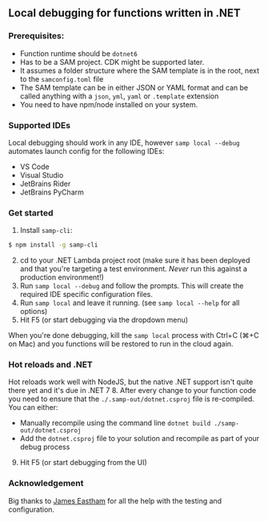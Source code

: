 ## Local debugging for functions written in .NET

### Prerequisites:
* Function runtime should be `dotnet6`
* Has to be a SAM project. CDK might be supported later.
* It assumes a folder structure where the SAM template is in the root, next to the `samconfig.toml` file
* The SAM template can be in either JSON or YAML format and can be called anything with a `json`, `yml`, `yaml` or `.template` extension
* You need to have npm/node installed on your system.

### Supported IDEs
Local debugging should work in any IDE, however `samp local --debug` automates launch config for the following IDEs:
* VS Code
* Visual Studio
* JetBrains Rider
* JetBrains PyCharm

### Get started
1. Install `samp-cli`:
```bash
$ npm install -g samp-cli
```
2. cd to your .NET Lambda project root (make sure it has been deployed and that you're targeting a test environment. *Never* run this against a production environment!)
3. Run `samp local --debug` and follow the prompts. This will create the required IDE specific configuration files.
4. Run `samp local` and leave it running. (see `samp local --help` for all options)
5. Hit F5 (or start debugging via the dropdown menu)

When you're done debugging, kill the `samp local` process with Ctrl+C (⌘+C on Mac) and you functions will be restored to run in the cloud again.


### Hot reloads and .NET

Hot reloads work well with NodeJS, but the native .NET support isn't quite there yet and it's due in .NET 7
8. After every change to your function code you need to ensure that the `./.samp-out/dotnet.csproj` file is re-compiled. You can either:
  - Manually recompile using the command line `dotnet build ./samp-out/dotnet.csproj`
  - Add the `dotnet.csproj` file to your solution and recompile as part of your debug process
9. Hit F5 (or start debugging from the UI)


### Acknowledgement
Big thanks to [James Eastham](https://twitter.com/plantpowerjames) for all the help with the testing and configuration.